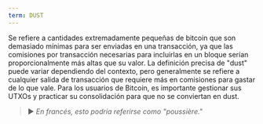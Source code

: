 ```yaml
---
term: DUST
---
```


Se refiere a cantidades extremadamente pequeñas de bitcoin que son demasiado mínimas para ser enviadas en una transacción, ya que las comisiones por transacción necesarias para incluirlas en un bloque serían proporcionalmente más altas que su valor. La definición precisa de "dust" puede variar dependiendo del contexto, pero generalmente se refiere a cualquier salida de transacción que requiere más en comisiones para gastar de lo que vale. Para los usuarios de Bitcoin, es importante gestionar sus UTXOs y practicar su consolidación para que no se conviertan en dust.

> ► *En francés, esto podría referirse como "poussière."*